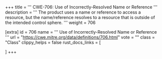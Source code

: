 +++
title = '''
CWE-706: Use of Incorrectly-Resolved Name or Reference
'''
description	= '''
The product uses a name or reference to access a resource, but the name/reference resolves to a resource that is outside of the intended control sphere.
'''
weight = 706

[extra]
id = 706
name = '''
Use of Incorrectly-Resolved Name or Reference
'''
url = "https://cwe.mitre.org/data/definitions/706.html"
vote = ""
class = "Class"
clippy_helps = false
rust_docs_links = [
	
]
+++
